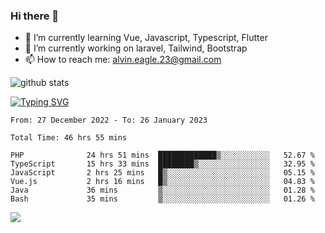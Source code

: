 ### Hi there 👋
- 🌱 I’m currently learning Vue, Javascript, Typescript, Flutter
- 🔭 I’m currently working on laravel, Tailwind, Bootstrap
- 📫 How to reach me: alvin.eagle.23@gmail.com



![github stats](https://github-readme-stats.vercel.app/api?username=alvnfaiz&show_icons=true)


[![Typing SVG](http://readme-typing-svg.herokuapp.com?font=Montserrat&color=%2336BCF7&duration=4000&center=true&lines=Alvin+Faiz;Fullstack+Developer;PHP%2C+Java%2C+Javascript%2C+Python;Laravel%2C+Vue%202%2C+Tailwind%2C+Bootstrap)](https://git.io/typing-svg)

<!--[![Alvnfaiz wakatime stats](https://github-readme-stats.vercel.app/api/wakatime?username=alvnfaiz&layout=compact&theme=dracula)](https://github.com/anuraghazra/github-readme-stats)

<!--START_SECTION:waka-->

```text
From: 27 December 2022 - To: 26 January 2023

Total Time: 46 hrs 55 mins

PHP              24 hrs 51 mins  █████████████▒░░░░░░░░░░░   52.67 %
TypeScript       15 hrs 33 mins  ████████▒░░░░░░░░░░░░░░░░   32.95 %
JavaScript       2 hrs 25 mins   █▒░░░░░░░░░░░░░░░░░░░░░░░   05.15 %
Vue.js           2 hrs 16 mins   █▒░░░░░░░░░░░░░░░░░░░░░░░   04.83 %
Java             36 mins         ▒░░░░░░░░░░░░░░░░░░░░░░░░   01.28 %
Bash             35 mins         ▒░░░░░░░░░░░░░░░░░░░░░░░░   01.26 %
```

<!--END_SECTION:waka-->

  <!-- Change the `github-readme-stats.anuraghazra1.vercel.app` to `github-readme-stats.vercel.app`  -->
  <img align="center" src="https://github-readme-stats.anuraghazra1.vercel.app/api/top-langs/?username=alvnfaiz&layout=compact" />
<!--
**alvnfaiz/alvnfaiz** is a ✨ _special_ ✨ repository because its `README.md` (this file) appears on your GitHub profile.

Here are some ideas to get you started:

- 🔭 I’m currently working on ...
- 🌱 I’m currently learning ...
- 👯 I’m looking to collaborate on ...
- 🤔 I’m looking for help with ...
- 💬 Ask me about ...
- 📫 How to reach me: ...
- 😄 Pronouns: ...
- ⚡ Fun fact: ...
-->

